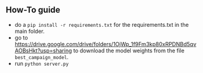 ## How-To guide 

- do a `pip install -r requirements.txt` for the requirements.txt in the main folder. 
- go to https://drive.google.com/drive/folders/1OjWp_1f9Fm3kp80xRPDNBd5qvAOBsHkt?usp=sharing to download the model weights from the file `best_campaign_model`. 
- run `python server.py`